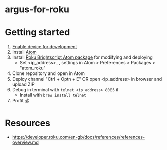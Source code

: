 # argus-for-roku

# Getting started

1. [Enable device for development](https://developer.roku.com/en-gb/docs/developer-program/getting-started/developer-setup.md)
2. Install [Atom](https://atom.io)
3. Install [Roku Brightscript Atom package](https://github.com/rokudev/atomio-package/blob/master/documentation/README.md) for modifying and deploying
   - Set <ip_address>, <username>, <password> settings in Atom > Preferences > Packages > "atom_roku"
4. Clone repository and open in Atom
5. Deploy channel "Ctrl + Optn + E" OR open <ip_address> in browser and upload ZIP
6. Debug in terminal with `telnet <ip_address> 8085` if
   - Install with `brew install telnet`
7. Profit 💰

# Resources
- https://developer.roku.com/en-gb/docs/references/references-overview.md
